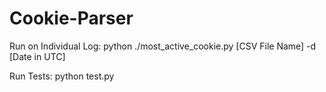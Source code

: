 # Cookie-Parser

Run on Individual Log:
python ./most_active_cookie.py [CSV File Name] -d [Date in UTC]

Run Tests:
python test.py
